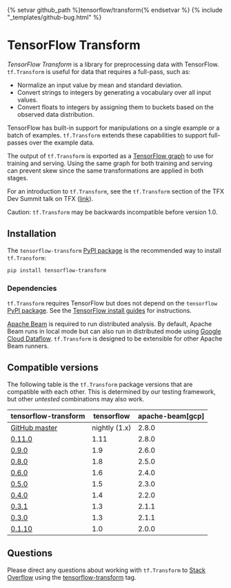 <!-- See: www.tensorflow.org/tfx/transform/ -->

{% setvar github_path %}tensorflow/transform{% endsetvar %} {% include
"_templates/github-bug.html" %}

# TensorFlow Transform

*TensorFlow Transform* is a library for preprocessing data with TensorFlow.
`tf.Transform` is useful for data that requires a full-pass, such as:

* Normalize an input value by mean and standard deviation.
* Convert strings to integers by generating a vocabulary over all input values.
* Convert floats to integers by assigning them to buckets based on the observed
  data distribution.

TensorFlow has built-in support for manipulations on a single example or a batch
of examples. `tf.Transform` extends these capabilities to support full-passes
over the example data.

The output of `tf.Transform` is exported as a
[TensorFlow graph](http://tensorflow.org/guide/graphs) to use for training and serving.
Using the same graph for both training and serving can prevent skew since the
same transformations are applied in both stages.

For an introduction to `tf.Transform`, see the `tf.Transform` section of the
TFX Dev Summit talk on TFX
([link](https://www.youtube.com/watch?v=vdG7uKQ2eKk&feature=youtu.be&t=199)).

Caution: `tf.Transform` may be backwards incompatible before version 1.0.

## Installation

The `tensorflow-transform`
[PyPI package](https://pypi.org/project/tensorflow-transform/) is the
recommended way to install `tf.Transform`:

```bash
pip install tensorflow-transform
```

### Dependencies

`tf.Transform` requires TensorFlow but does not depend on the `tensorflow`
[PyPI package](https://pypi.org/project/tensorflow/). See the
[TensorFlow install guides](https://www.tensorflow.org/install/) for
instructions.

[Apache Beam](https://beam.apache.org/) is required to run distributed analysis.
By default, Apache Beam runs in local mode but can also run in distributed mode
using [Google Cloud Dataflow](https://cloud.google.com/dataflow/).
`tf.Transform` is designed to be extensible for other Apache Beam runners.

## Compatible versions

The following table is the `tf.Transform` package versions that are
compatible with each other. This is determined by our testing framework, but
other *untested* combinations may also work.

tensorflow-transform                                                            | tensorflow    | apache-beam[gcp]
------------------------------------------------------------------------------- | ------------- | ----------------
[GitHub master](https://github.com/tensorflow/transform/blob/master/RELEASE.md) | nightly (1.x) | 2.8.0
[0.11.0](https://github.com/tensorflow/transform/blob/v0.11.0/RELEASE.md)       | 1.11          | 2.8.0
[0.9.0](https://github.com/tensorflow/transform/blob/v0.9.0/RELEASE.md)         | 1.9           | 2.6.0
[0.8.0](https://github.com/tensorflow/transform/blob/v0.8.0/RELEASE.md)         | 1.8           | 2.5.0
[0.6.0](https://github.com/tensorflow/transform/blob/v0.6.0/RELEASE.md)         | 1.6           | 2.4.0
[0.5.0](https://github.com/tensorflow/transform/blob/v0.5.0/RELEASE.md)         | 1.5           | 2.3.0
[0.4.0](https://github.com/tensorflow/transform/blob/v0.4.0/RELEASE.md)         | 1.4           | 2.2.0
[0.3.1](https://github.com/tensorflow/transform/blob/v0.3.1/RELEASE.md)         | 1.3           | 2.1.1
[0.3.0](https://github.com/tensorflow/transform/blob/v0.3.0/RELEASE.md)         | 1.3           | 2.1.1
[0.1.10](https://github.com/tensorflow/transform/blob/v0.1.10/RELEASE.md)       | 1.0           | 2.0.0

## Questions

Please direct any questions about working with `tf.Transform` to
[Stack Overflow](https://stackoverflow.com) using the
[tensorflow-transform](https://stackoverflow.com/questions/tagged/tensorflow-transform)
tag.
